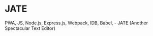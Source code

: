 # JATE
PWA, JS, Node.js, Express.js, Webpack, IDB, Babel, - JATE (Another Spectacular Text Editor) 
